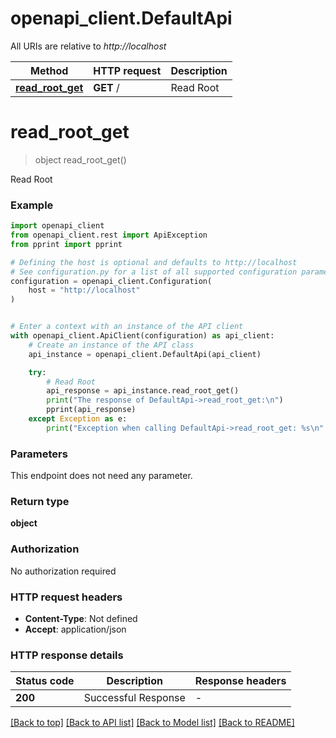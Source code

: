 # openapi_client.DefaultApi

All URIs are relative to *http://localhost*

Method | HTTP request | Description
------------- | ------------- | -------------
[**read_root_get**](DefaultApi.md#read_root_get) | **GET** / | Read Root


# **read_root_get**
> object read_root_get()

Read Root

### Example


```python
import openapi_client
from openapi_client.rest import ApiException
from pprint import pprint

# Defining the host is optional and defaults to http://localhost
# See configuration.py for a list of all supported configuration parameters.
configuration = openapi_client.Configuration(
    host = "http://localhost"
)


# Enter a context with an instance of the API client
with openapi_client.ApiClient(configuration) as api_client:
    # Create an instance of the API class
    api_instance = openapi_client.DefaultApi(api_client)

    try:
        # Read Root
        api_response = api_instance.read_root_get()
        print("The response of DefaultApi->read_root_get:\n")
        pprint(api_response)
    except Exception as e:
        print("Exception when calling DefaultApi->read_root_get: %s\n" % e)
```



### Parameters

This endpoint does not need any parameter.

### Return type

**object**

### Authorization

No authorization required

### HTTP request headers

 - **Content-Type**: Not defined
 - **Accept**: application/json

### HTTP response details

| Status code | Description | Response headers |
|-------------|-------------|------------------|
**200** | Successful Response |  -  |

[[Back to top]](#) [[Back to API list]](../README.md#documentation-for-api-endpoints) [[Back to Model list]](../README.md#documentation-for-models) [[Back to README]](../README.md)

